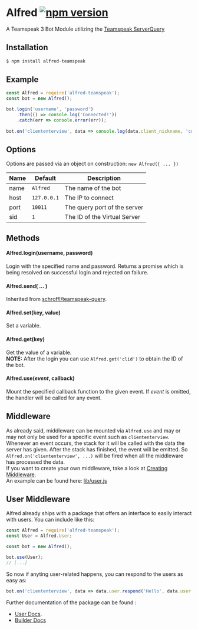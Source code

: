 # Alfred [![npm version](https://badge.fury.io/js/alfred-teamspeak.svg)](https://badge.fury.io/js/alfred-teamspeak)
A Teamspeak 3 Bot Module utilizing the [Teamspeak ServerQuery](http://forum.teamspeak.com/threads/91465-How-to-use-the-Server-Query)

## Installation
```javascript
$ npm install alfred-teamspeak
```

## Example
```javascript
const Alfred = require('alfred-teamspeak');
const bot = new Alfred();

bot.login('username', 'password')
	.then(() => console.log('Connected!'))
    .catch(err => console.error(err));
    
bot.on('cliententerview', data => console.log(data.client_nickname, 'connected!'));
```

## <a name="options"></a>Options
Options are passed via an object on construction: `new Alfred({ ... })`

| Name | Default     | Description                  |
| ---- | ----------- | ---------------------------- |
| name | `Alfred`    | The name of the bot          |
| host | `127.0.0.1` | The IP to connect            |
| port | `10011`     | The query port of the server |
| sid  | `1`         | The ID of the Virtual Server |

## <a name="methods"></a>Methods

#### <a name="method-login"></a>Alfred.login(username, password)
Login with the specified name and password.
Returns a promise which is being resolved on successful login and rejected on failure.

#### <a name="method-send"></a>Alfred.send( ... )
Inherited from [schroffl/teamspeak-query](https://github.com/schroffl/teamspeak-query).

#### <a name="method-set"></a>Alfred.set(key, value)
Set a variable.

#### <a name="method-get"></a>Alfred.get(key)
Get the value of a variable.  
**NOTE:** After the login you can use `Alfred.get('clid')` to obtain the ID of the bot.

#### <a name="method-use"></a>Alfred.use(*event*, callback)
Mount the specified callback function to the given event.
If *event* is omitted, the handler will be called for any event.

## Middleware
As already said, middleware can be mounted via `Alfred.use` and may or may not only be used for a specific event such as `cliententerview`.  
Whenever an event occurs, the stack for it will be called with the data the server has given. After the stack has finished, the event will be emitted. So `Alfred.on('cliententerview', ...)` will be fired when all the middleware has processed the data.  
If you want to create your own middleware, take a look at [Creating Middleware](docs/MIDDLEWARE.md).  
An example can be found here: [lib/user.js](lib/user.js)

## User Middleware
Alfred already ships with a package that offers an interface to easily interact with users. 
You can include like this:
```javascript
const Alfred = require('alfred-teamspeak');
const User = Alfred.User;

const bot = new Alfred();

bot.use(User);
// [...]
```
So now if anyting user-related happens, you can respond to the users as easy as:
```javascript
bot.on('cliententerview', data => data.user.respond('Hello', data.user.get('name')) );
```

Further documentation of the package can be found :
- [User Docs](docs/USER.md).
- [Builder Docs](docs/BUILDER.md)

